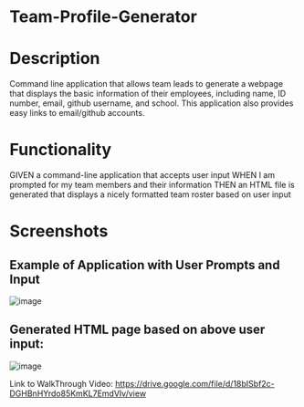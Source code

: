 # Team-Profile-Generator

<h1> Description </h1>

Command line application that allows team leads to generate a webpage that displays the basic information of their employees, including name, ID number, email, github username, and school. This application also provides easy links to email/github accounts. 

<h1> Functionality </h1>

GIVEN a command-line application that accepts user input
WHEN I am prompted for my team members and their information
THEN an HTML file is generated that displays a nicely formatted team roster based on user input

<h1> Screenshots </h1>

<h2> Example of Application with User Prompts and Input </h2>

![image](https://user-images.githubusercontent.com/99284604/166156624-790139ba-f929-48ae-a0dd-90e47d61aac0.png)

<h2> Generated HTML page based on above user input: </h2>

![image](https://user-images.githubusercontent.com/99284604/166156683-29479313-640d-4c3b-9eac-2b2a50f00116.png)


Link to WalkThrough Video: https://drive.google.com/file/d/18bISbf2c-DGHBnHYrdo85KmKL7EmdVIv/view
